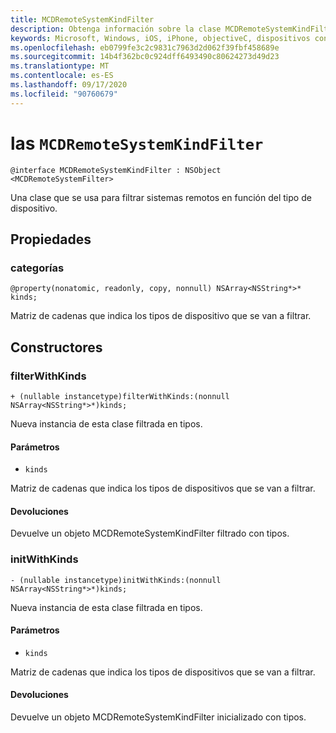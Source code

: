 ```yaml
---
title: MCDRemoteSystemKindFilter
description: Obtenga información sobre la clase MCDRemoteSystemKindFilter. Esta clase se usa para filtrar los sistemas remotos en función del tipo de dispositivo.
keywords: Microsoft, Windows, iOS, iPhone, objectiveC, dispositivos conectados, proyecto Roma
ms.openlocfilehash: eb0799fe3c2c9831c7963d2d062f39fbf458689e
ms.sourcegitcommit: 14b4f362bc0c924dff6493490c80624273d49d23
ms.translationtype: MT
ms.contentlocale: es-ES
ms.lasthandoff: 09/17/2020
ms.locfileid: "90760679"
---
```

# <a name="class-mcdremotesystemkindfilter"></a>las `MCDRemoteSystemKindFilter` 

```
@interface MCDRemoteSystemKindFilter : NSObject <MCDRemoteSystemFilter>
```  

Una clase que se usa para filtrar sistemas remotos en función del tipo de dispositivo.

## <a name="properties"></a>Propiedades

### <a name="kinds"></a>categorías
`@property(nonatomic, readonly, copy, nonnull) NSArray<NSString*>* kinds;`

Matriz de cadenas que indica los tipos de dispositivo que se van a filtrar.

## <a name="constructors"></a>Constructores

### <a name="filterwithkinds"></a>filterWithKinds
`+ (nullable instancetype)filterWithKinds:(nonnull NSArray<NSString*>*)kinds;`

Nueva instancia de esta clase filtrada en tipos.

#### <a name="parameters"></a>Parámetros 
* `kinds`

 Matriz de cadenas que indica los tipos de dispositivos que se van a filtrar.

#### <a name="returns"></a>Devoluciones
Devuelve un objeto MCDRemoteSystemKindFilter filtrado con tipos.

### <a name="initwithkinds"></a>initWithKinds
`- (nullable instancetype)initWithKinds:(nonnull NSArray<NSString*>*)kinds;`

Nueva instancia de esta clase filtrada en tipos.

#### <a name="parameters"></a>Parámetros 
* `kinds` 

Matriz de cadenas que indica los tipos de dispositivos que se van a filtrar.

#### <a name="returns"></a>Devoluciones
Devuelve un objeto MCDRemoteSystemKindFilter inicializado con tipos.